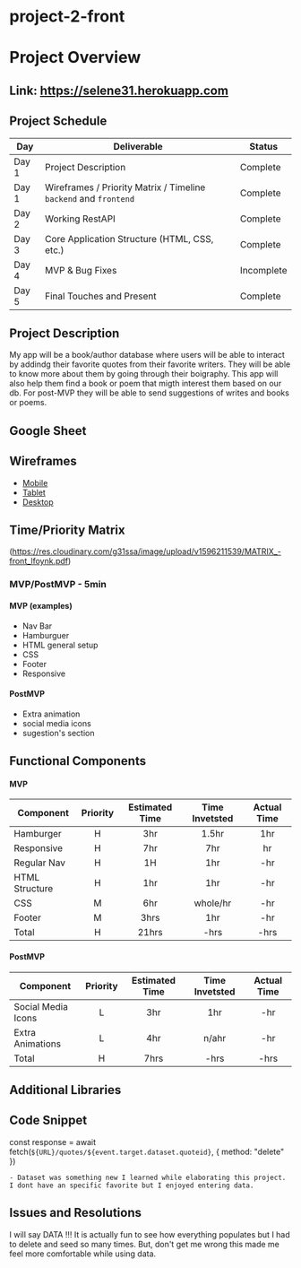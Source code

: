# project-2-front
# Project Overview
## Link: https://selene31.herokuapp.com
## Project Schedule

|  Day | Deliverable | Status
|---|---| ---|
|Day 1| Project Description | Complete
|Day 1| Wireframes / Priority Matrix / Timeline `backend` and `frontend`| Complete
|Day 2| Working RestAPI | Complete
|Day 3| Core Application Structure (HTML, CSS, etc.) | Complete
|Day 4| MVP & Bug Fixes | Incomplete
|Day 5| Final Touches and Present | Complete

## Project Description

My app will be a book/author database where users will be able to interact by addindg their favorite quotes from their favorite writers. They will be able to know more about them by going through  their boigraphy. This app will also help them find a book or poem that migth interest them based on our db.
For post-MVP they will be able to send suggestions of writes and books or poems. 

## Google Sheet


## Wireframes  
- [Mobile](https://res.cloudinary.com/g31ssa/image/upload/v1596207308/phone_w4xva2.jpg)
- [Tablet](https://res.cloudinary.com/g31ssa/image/upload/v1596207298/Desktop_IPAD_isnq88.jpg)
- [Desktop](https://res.cloudinary.com/g31ssa/image/upload/v1596207298/Desktop_IPAD_isnq88.jpg)

## Time/Priority Matrix 
(https://res.cloudinary.com/g31ssa/image/upload/v1596211539/MATRIX_-front_lfoynk.pdf)

### MVP/PostMVP - 5min  

#### MVP (examples)

- Nav Bar
- Hamburguer
- HTML general setup
- CSS
- Footer
- Responsive

#### PostMVP 

- Extra animation
- social media icons
- sugestion's section

## Functional Components

#### MVP
| Component | Priority | Estimated Time | Time Invetsted | Actual Time |
| --- | :---: |  :---: | :---: | :---: |
| Hamburger | H | 3hr | 1.5hr | 1hr|
| Responsive | H | 7hr | 7hr | hr|
| Regular Nav | H | 1H | 1hr | -hr|
| HTML Structure | H | 1hr| 1hr | -hr |
| CSS | M | 6hr | whole/hr | -hr|
| Footer | M | 3hrs| 1hr | -hr |
| Total | H | 21hrs| -hrs | -hrs |

#### PostMVP
| Component | Priority | Estimated Time | Time Invetsted | Actual Time |
| --- | :---: |  :---: | :---: | :---: |
| Social Media Icons | L | 3hr | 1hr | -hr|
| Extra Animations | L | 4hr | n/ahr | -hr|
| Total | H | 7hrs| -hrs | -hrs |

## Additional Libraries


## Code Snippet
const response = await fetch(`${URL}/quotes/${event.target.dataset.quoteid}`, {
     method: "delete"
     })

    - Dataset was something new I learned while elaborating this project. I dont have an specific favorite but I enjoyed entering data. 

## Issues and Resolutions

I will say DATA !!! It is actually fun to see how everything populates but I had to delete and seed so many times. But, don't get me wrong this made me feel more comfortable while using data. 
